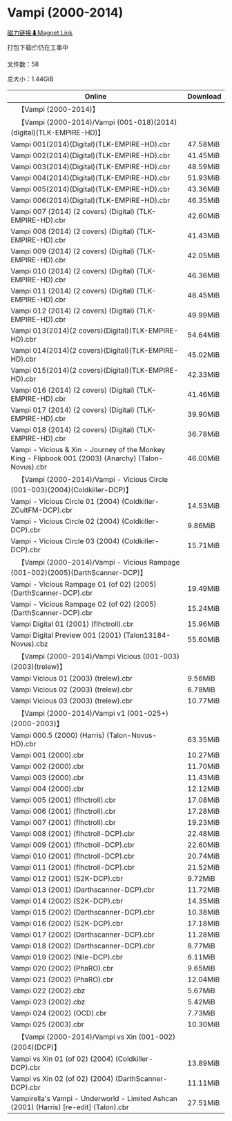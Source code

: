 # Vampi (2000-2014)

[磁力链接⬇Magnet Link](magnet:?xt=urn:btih:4cc922aa422b8096a717c588bd21f4f2793f2e3e&dn=Vampi%20%282000-2014%29)

打包下载📦仍在工事中

文件数：58

总大小：1.44GiB

Online | Download
--- | ---
&emsp;【Vampi (2000-2014)】 | 
&emsp;【Vampi (2000-2014)/Vampi (001-018)(2014)(digital)(TLK-EMPIRE-HD)】 | 
Vampi 001(2014)(Digital)(TLK-EMPIRE-HD).cbr | 47.58MiB
Vampi 002(2014)(Digital)(TLK-EMPIRE-HD).cbr | 41.45MiB
Vampi 003(2014)(Digital)(TLK-EMPIRE-HD).cbr | 48.59MiB
Vampi 004(2014)(Digital)(TLK-EMPIRE-HD).cbr | 51.93MiB
Vampi 005(2014)(Digital)(TLK-EMPIRE-HD).cbr | 43.36MiB
Vampi 006(2014)(Digital)(TLK-EMPIRE-HD).cbr | 46.35MiB
Vampi 007 (2014) (2 covers) (Digital) (TLK-EMPIRE-HD).cbr | 42.60MiB
Vampi 008 (2014) (2 covers) (Digital) (TLK-EMPIRE-HD).cbr | 41.43MiB
Vampi 009 (2014) (2 covers) (Digital) (TLK-EMPIRE-HD).cbr | 42.05MiB
Vampi 010 (2014) (2 covers) (Digital) (TLK-EMPIRE-HD).cbr | 46.36MiB
Vampi 011 (2014) (2 covers) (Digital) (TLK-EMPIRE-HD).cbr | 48.45MiB
Vampi 012 (2014) (2 covers) (Digital) (TLK-EMPIRE-HD).cbr | 49.99MiB
Vampi 013(2014)(2 covers)(Digital)(TLK-EMPIRE-HD).cbr | 54.64MiB
Vampi 014(2014)(2 covers)(Digital)(TLK-EMPIRE-HD).cbr | 45.02MiB
Vampi 015(2014)(2 covers)(Digital)(TLK-EMPIRE-HD).cbr | 42.33MiB
Vampi 016 (2014) (2 covers) (Digital) (TLK-EMPIRE-HD).cbr | 41.46MiB
Vampi 017 (2014) (2 covers) (Digital) (TLK-EMPIRE-HD).cbr | 39.90MiB
Vampi 018 (2014) (2 covers) (Digital) (TLK-EMPIRE-HD).cbr | 36.78MiB
Vampi - Vicious & Xin - Journey of the Monkey King - Flipbook 001 (2003) (Anarchy) (Talon-Novus).cbr | 46.00MiB
&emsp;【Vampi (2000-2014)/Vampi - Vicious Circle (001-003)(2004)(Coldkiller-DCP)】 | 
Vampi - Vicious Circle 01 (2004) (Coldkiller-ZCultFM-DCP).cbr | 14.53MiB
Vampi - Vicious Circle 02 (2004) (Coldkiller-DCP).cbr | 9.86MiB
Vampi - Vicious Circle 03 (2004) (Coldkiller-DCP).cbr | 15.71MiB
&emsp;【Vampi (2000-2014)/Vampi - Vicious Rampage (001-002)(2005)(DarthScanner-DCP)】 | 
Vampi - Vicious Rampage 01 (of 02) (2005) (DarthScanner-DCP).cbr | 19.49MiB
Vampi - Vicious Rampage 02 (of 02) (2005) (DarthScanner-DCP).cbr | 15.24MiB
Vampi Digital 01 (2001) (flhctroll).cbr | 15.96MiB
Vampi Digital Preview 001 (2001) (Talon13184-Novus).cbz | 55.60MiB
&emsp;【Vampi (2000-2014)/Vampi Vicious (001-003)(2003)(trelew)】 | 
Vampi Vicious 01 (2003) (trelew).cbr | 9.56MiB
Vampi Vicious 02 (2003) (trelew).cbr | 6.78MiB
Vampi Vicious 03 (2003) (trelew).cbr | 10.77MiB
&emsp;【Vampi (2000-2014)/Vampi v1 (001-025+)(2000-2003)】 | 
Vampi 000.5 (2000) (Harris) (Talon-Novus-HD).cbr | 63.35MiB
Vampi 001 (2000).cbr | 10.27MiB
Vampi 002 (2000).cbr | 11.70MiB
Vampi 003 (2000).cbr | 11.43MiB
Vampi 004 (2000).cbr | 12.12MiB
Vampi 005 (2001) (flhctroll).cbr | 17.08MiB
Vampi 006 (2001) (flhctroll).cbr | 17.28MiB
Vampi 007 (2001) (flhctroll).cbr | 19.23MiB
Vampi 008 (2001) (flhctroll-DCP).cbr | 22.48MiB
Vampi 009 (2001) (flhctroll-DCP).cbr | 22.60MiB
Vampi 010 (2001) (flhctroll-DCP).cbr | 20.74MiB
Vampi 011 (2001) (flhctroll-DCP).cbr | 21.52MiB
Vampi 012 (2001) (S2K-DCP).cbr | 9.72MiB
Vampi 013 (2001) (Darthscanner-DCP).cbr | 11.72MiB
Vampi 014 (2002) (S2K-DCP).cbr | 14.35MiB
Vampi 015 (2002) (Darthscanner-DCP).cbr | 10.38MiB
Vampi 016 (2002) (S2K-DCP).cbr | 17.18MiB
Vampi 017 (2002) (Darthscanner-DCP).cbr | 11.28MiB
Vampi 018 (2002) (Darthscanner-DCP).cbr | 8.77MiB
Vampi 019 (2002) (Nile-DCP).cbr | 6.11MiB
Vampi 020 (2002) (PhaRO).cbr | 9.65MiB
Vampi 021 (2002) (PhaRO).cbr | 12.04MiB
Vampi 022 (2002).cbz | 5.67MiB
Vampi 023 (2002).cbz | 5.42MiB
Vampi 024 (2002) (OCD).cbr | 7.73MiB
Vampi 025 (2003).cbr | 10.30MiB
&emsp;【Vampi (2000-2014)/Vampi vs Xin (001-002)(2004)(DCP)】 | 
Vampi vs Xin 01 (of 02) (2004) (Coldkiller-DCP).cbr | 13.89MiB
Vampi vs Xin 02 (of 02) (2004) (DarthScanner-DCP).cbr | 11.11MiB
Vampirella's Vampi - Underworld - Limited Ashcan (2001) (Harris) \[re-edit\] (Talon).cbr | 27.51MiB